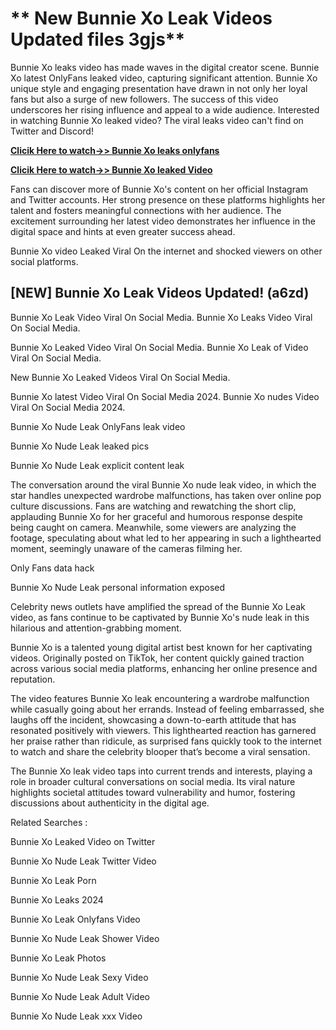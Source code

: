 
# ** New Bunnie Xo Leak Videos Updated files 3gjs** #

  Bunnie Xo leaks video has made waves in the digital creator scene.  Bunnie Xo latest OnlyFans leaked video, capturing significant attention.  Bunnie Xo unique style and engaging presentation have drawn in not only her loyal fans but also a surge of new followers. The success of this video underscores her rising influence and appeal to a wide audience. Interested in watching Bunnie Xo leaked video? The viral leaks video can't find on Twitter and Discord!

**[Clicik Here to watch->>  Bunnie Xo leaks onlyfans ](http://xflirt.top)**

**[Clicik Here to watch->>  Bunnie Xo leaked Video](http://xflirt.top)**

Fans can discover more of Bunnie Xo's content on her official Instagram and Twitter accounts. Her strong presence on these platforms highlights her talent and fosters meaningful connections with her audience. The excitement surrounding her latest video demonstrates her influence in the digital space and hints at even greater success ahead.

  Bunnie Xo video Leaked Viral On the internet and shocked viewers on other social platforms.

## [NEW] Bunnie Xo Leak Videos Updated!  (a6zd) ##

  Bunnie Xo Leak Video Viral On Social Media.  Bunnie Xo Leaks Video Viral On Social Media.

  Bunnie Xo Leaked Video Viral On Social Media.  Bunnie Xo Leak of Video Viral On Social Media.

New Bunnie Xo Leaked Videos Viral On Social Media.

  Bunnie Xo latest Video Viral On Social Media 2024.  Bunnie Xo nudes Video Viral On Social Media 2024.

  Bunnie Xo Nude Leak OnlyFans leak video

  Bunnie Xo Nude Leak leaked pics

  Bunnie Xo Nude Leak explicit content leak

The conversation around the viral Bunnie Xo nude leak video, in which the star handles unexpected wardrobe malfunctions, has taken over online pop culture discussions. Fans are watching and rewatching the short clip, applauding Bunnie Xo for her graceful and humorous response despite being caught on camera. Meanwhile, some viewers are analyzing the footage, speculating about what led to her appearing in such a lighthearted moment, seemingly unaware of the cameras filming her.

Only Fans data hack

  Bunnie Xo Nude Leak personal information exposed

Celebrity news outlets have amplified the spread of the Bunnie Xo Leak video, as fans continue to be captivated by Bunnie Xo's nude leak in this hilarious and attention-grabbing moment.

  Bunnie Xo is a talented young digital artist best known for her captivating videos. Originally posted on TikTok, her content quickly gained traction across various social media platforms, enhancing her online presence and reputation.

The video features Bunnie Xo leak encountering a wardrobe malfunction while casually going about her errands. Instead of feeling embarrassed, she laughs off the incident, showcasing a down-to-earth attitude that has resonated positively with viewers. This lighthearted reaction has garnered her praise rather than ridicule, as surprised fans quickly took to the internet to watch and share the celebrity blooper that’s become a viral sensation.

The Bunnie Xo leak video taps into current trends and interests, playing a role in broader cultural conversations on social media. Its viral nature highlights societal attitudes toward vulnerability and humor, fostering discussions about authenticity in the digital age.

Related Searches :

  Bunnie Xo Leaked Video on Twitter

  Bunnie Xo Nude Leak Twitter Video

  Bunnie Xo Leak Porn

  Bunnie Xo Leaks 2024

  Bunnie Xo Leak Onlyfans Video

  Bunnie Xo Nude Leak Shower Video

  Bunnie Xo Leak Photos

  Bunnie Xo Nude Leak Sexy Video

  Bunnie Xo Nude Leak Adult Video

  Bunnie Xo Nude Leak xxx Video


